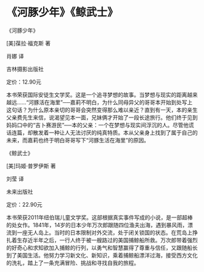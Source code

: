 # 《河豚少年》《鲸武士》

《河豚少年》 

[美]葆拉·福克斯 著 

肖娜 译 

吉林摄影出版社 

定价：12.90元 

本书荣获国际安徒生文学奖。这是一个追寻梦想的故事。当梦想与现实的距离越来越远……“河豚活在海里”──嘉莉不明白，为什么同母异父的哥哥本开始到处写上这句话？为什么原本亲切的哥哥会突然变得那么难以亲近？直到有一天，本的亲生父亲费先生来信，说渴望见本一面，兄妹俩才开始了一段长途旅行。他们终于见到妈妈口中的“吉卜赛游民”──本的父亲：一个在梦想与现实间浮沉的人。尽管他谎话连篇，却散发着一种让人无法讨厌的纯真特质。本从父亲身上找到了属于自己的未来，而嘉莉也终于明白哥哥写下“河豚生活在海里”的原因。 

《鲸武士》 

[美]玛姬·普罗伊斯 著 

刘莹 译 

未来出版社 

定价：22.90元 

本书荣获2011年纽伯瑞儿童文学奖。这部根据真实事件写成的小说，是一部超棒的处女作。1841年，14岁的日本少年万次郎跟随四位渔夫出海，遇到暴风雨，漂流到一座无人岛上。当时的日本限制对外交流，处于闭关锁国的状态。在荒岛上挣扎着生存近半年之后，一行人终于被一艘路过的美国捕鲸船所救。万次郎带着强烈的好奇心和求知欲加入捕鲸的行列，以勇气和智慧赢得了尊重与信任，又跟随船长到了美国生活。他努力学习新文化、新知识，乘着捕鲸船漂洋过海，接受西方文化的洗礼，踏上了一条充满冒险、挑战和寻找自我的旅程。